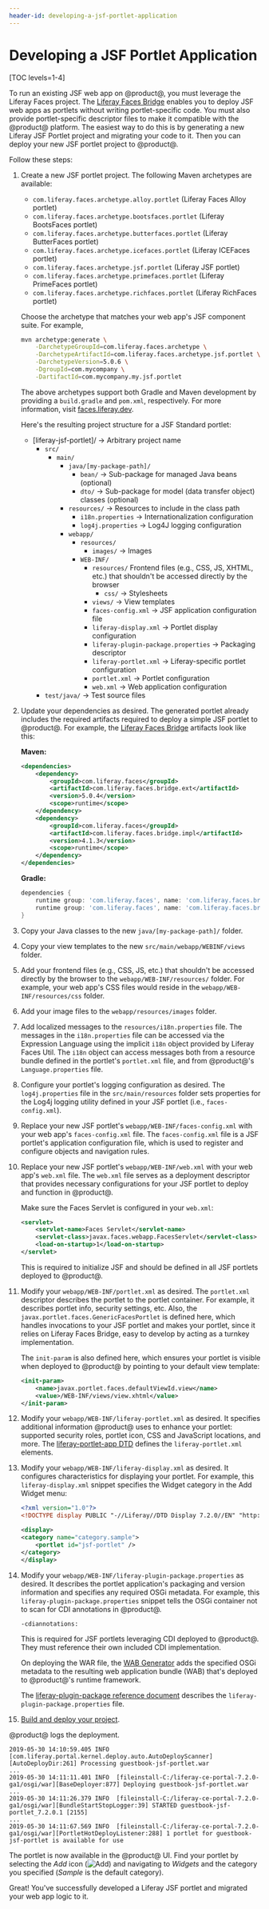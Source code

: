 ```yaml
---
header-id: developing-a-jsf-portlet-application
---
```


# Developing a JSF Portlet Application

[TOC levels=1-4]

To run an existing JSF web app on @product@, you must leverage the Liferay Faces
project. The
[Liferay Faces Bridge](/docs/7-2/reference/-/knowledge_base/r/understanding-liferay-faces-bridge)
enables you to deploy JSF web apps as portlets without writing portlet-specific
code. You must also provide portlet-specific descriptor files to make it
compatible with the @product@ platform. The easiest way to do this is by
generating a new Liferay JSF Portlet project and migrating your code to it. Then
you can deploy your new JSF portlet project to @product@.

Follow these steps:

1.  Create a new JSF portlet project. The following Maven archetypes are
    available:

    - `com.liferay.faces.archetype.alloy.portlet` (Liferay Faces Alloy portlet)
    - `com.liferay.faces.archetype.bootsfaces.portlet` (Liferay BootsFaces
      portlet)
    - `com.liferay.faces.archetype.butterfaces.portlet` (Liferay ButterFaces
      portlet)
    - `com.liferay.faces.archetype.icefaces.portlet` (Liferay ICEFaces portlet)
    - `com.liferay.faces.archetype.jsf.portlet` (Liferay JSF portlet)
    - `com.liferay.faces.archetype.primefaces.portlet` (Liferay PrimeFaces
      portlet)
    - `com.liferay.faces.archetype.richfaces.portlet` (Liferay RichFaces
      portlet)

    Choose the archetype that matches your web app's JSF component suite. For
    example,

    ```bash
    mvn archetype:generate \
        -DarchetypeGroupId=com.liferay.faces.archetype \
        -DarchetypeArtifactId=com.liferay.faces.archetype.jsf.portlet \
        -DarchetypeVersion=5.0.6 \
        -DgroupId=com.mycompany \
        -DartifactId=com.mycompany.my.jsf.portlet
    ```

    The above archetypes support both Gradle and Maven development by providing
    a `build.gradle` and `pom.xml`, respectively. For more information, visit
    [faces.liferay.dev](https://faces.liferay.dev).

    Here's the resulting project structure for a JSF Standard portlet:

    - [liferay-jsf-portlet]/ &rarr; Arbitrary project name
        - `src/`
            - `main/`
                - `java/[my-package-path]/`
                    - `bean/` &rarr; Sub-package for managed Java beans
                      (optional)
                    - `dto/` &rarr; Sub-package for model (data transfer
                      object) classes (optional)
                - `resources/` &rarr; Resources to include in the class path
                    - `i18n.properties` &rarr; Internationalization
                      configuration
                    - `log4j.properties` &rarr; Log4J logging configuration
                - `webapp/`
                    - `resources/`
                        - `images/` &rarr; Images
                    - `WEB-INF/`
                        - `resources/` Frontend files (e.g., CSS, JS, XHTML,
                          etc.) that shouldn't be accessed directly by the
                          browser
                            - `css/` &rarr; Stylesheets
                        - `views/` &rarr; View templates
                        - `faces-config.xml` &rarr; JSF application
                          configuration file
                        - `liferay-display.xml` &rarr; Portlet display
                          configuration
                        - `liferay-plugin-package.properties` &rarr; Packaging
                           descriptor
                        - `liferay-portlet.xml` &rarr; Liferay-specific portlet
                          configuration
                        - `portlet.xml` &rarr; Portlet configuration
                        - `web.xml` &rarr; Web application configuration
        - `test/java/` &rarr; Test source files

2.  Update your dependencies as desired. The generated portlet already includes
    the required artifacts required to deploy a simple JSF portlet to @product@.
    For example, the
    [Liferay Faces Bridge](/docs/7-2/reference/-/knowledge_base/r/understanding-liferay-faces-bridge)
    artifacts look like this:

    **Maven:**

    ```xml
    <dependencies>
        <dependency>
            <groupId>com.liferay.faces</groupId>
            <artifactId>com.liferay.faces.bridge.ext</artifactId>
            <version>5.0.4</version>
            <scope>runtime</scope>
        </dependency>
        <dependency>
            <groupId>com.liferay.faces</groupId>
            <artifactId>com.liferay.faces.bridge.impl</artifactId>
            <version>4.1.3</version>
            <scope>runtime</scope>
        </dependency>
    </dependencies>
    ```

    **Gradle:**

    ```groovy
    dependencies {
        runtime group: 'com.liferay.faces', name: 'com.liferay.faces.bridge.ext', version: '5.0.4'
        runtime group: 'com.liferay.faces', name: 'com.liferay.faces.bridge.impl', version: '4.1.3'
    }
    ```

3.  Copy your Java classes to the new `java/[my-package-path]/` folder.

4.  Copy your view templates to the new `src/main/webapp/WEBINF/views` folder.

5.  Add your frontend files (e.g., CSS, JS, etc.) that shouldn't be accessed
    directly by the browser to the `webapp/WEB-INF/resources/` folder. For
    example, your web app's CSS files would reside in the
    `webapp/WEB-INF/resources/css` folder.

6.  Add your image files to the `webapp/resources/images` folder.

7.  Add localized messages to the `resources/i18n.properties` file. The messages
    in the `i18n.properties` file can be accessed via the Expression Language
    using the implicit `i18n` object provided by Liferay Faces Util. The `i18n`
    object can access messages both from a resource bundle defined in the
    portlet's `portlet.xml` file, and from @product@'s `Language.properties`
    file.

8.  Configure your portlet's logging configuration as desired. The
    `log4j.properties` file in the `src/main/resources` folder sets properties
    for the Log4j logging utility defined in your JSF portlet (i.e.,
    `faces-config.xml`).

9.  Replace your new JSF portlet's `webapp/WEB-INF/faces-config.xml` with your
    web app's `faces-config.xml` file. The `faces-config.xml` file is a JSF
    portlet's application configuration file, which is used to register and
    configure objects and navigation rules.

10. Replace your new JSF portlet's `webapp/WEB-INF/web.xml` with your web app's
    `web.xml` file. The `web.xml` file serves as a deployment descriptor that
    provides necessary configurations for your JSF portlet to deploy and
    function in @product@.

    Make sure the Faces Servlet is configured in your `web.xml`:

    ```xml
    <servlet>
        <servlet-name>Faces Servlet</servlet-name>
        <servlet-class>javax.faces.webapp.FacesServlet</servlet-class>
        <load-on-startup>1</load-on-startup>
    </servlet>
    ```

    This is required to initialize JSF and should be defined in all JSF portlets
    deployed to @product@.

11. Modify your `webapp/WEB-INF/portlet.xml` as desired. The `portlet.xml`
    descriptor describes the portlet to the portlet container. For example, it
    describes portlet info, security settings, etc. Also, the
    `javax.portlet.faces.GenericFacesPortlet` is defined here, which handles
    invocations to your JSF portlet and makes your portlet, since it relies on
    Liferay Faces Bridge, easy to develop by acting as a turnkey implementation.

    The `init-param` is also defined here, which ensures your portlet is visible
    when deployed to @product@ by pointing to your default view template:

    ```xml
    <init-param>
        <name>javax.portlet.faces.defaultViewId.view</name>
        <value>/WEB-INF/views/view.xhtml</value>
    </init-param>
    ```

12. Modify your `webapp/WEB-INF/liferay-portlet.xml` as desired. It specifies
    additional information @product@ uses to enhance your portlet: supported
    security roles, portlet icon, CSS and JavaScript locations, and more. The
    [liferay-portlet-app DTD](@platform-ref@/7.2-latest/definitions/liferay-portlet-app_7_2_0.dtd.html)
    defines the `liferay-portlet.xml` elements.

13. Modify your `webapp/WEB-INF/liferay-display.xml` as desired. It configures
    characteristics for displaying your portlet. For example, this
    `liferay-display.xml` snippet specifies the Widget category in the Add
    Widget menu:

    ```xml
    <?xml version="1.0"?>
    <!DOCTYPE display PUBLIC "-//Liferay//DTD Display 7.2.0//EN" "http://www.liferay.com/dtd/liferay-display_7_2_0.dtd">

    <display>
    <category name="category.sample">
        <portlet id="jsf-portlet" />
    </category>
    </display>
    ```

14. Modify your `webapp/WEB-INF/liferay-plugin-package.properties` as desired.
    It describes the portlet application's packaging and version information
    and specifies any required OSGi metadata. For example, this
    `liferay-plugin-package.properties` snippet tells the OSGi container not to
    scan for CDI annotations in @product@.

    ```properties
    -cdiannotations:
    ```

    This is required for JSF portlets leveraging CDI deployed to @product@. They
    must reference their own included CDI implementation.

    On deploying the WAR file, the
    [WAB Generator](/docs/7-2/customization/-/knowledge_base/c/deploying-wars-wab-generator)
    adds the specified OSGi metadata to the resulting web application bundle
    (WAB) that's deployed to @product@'s runtime framework.

    The
    [liferay-plugin-package reference document](@platform-ref@/7.2-latest/propertiesdoc/liferay-plugin-package_7_2_0.properties.html)
    describes the `liferay-plugin-package.properties` file.

15. [Build and deploy your project](/docs/7-2/reference/-/knowledge_base/r/deploying-a-project).

@product@ logs the deployment.

```
2019-05-30 14:10:59.405 INFO  [com.liferay.portal.kernel.deploy.auto.AutoDeployScanner][AutoDeployDir:261] Processing guestbook-jsf-portlet.war
...
2019-05-30 14:11:11.401 INFO  [fileinstall-C:/liferay-ce-portal-7.2.0-ga1/osgi/war][BaseDeployer:877] Deploying guestbook-jsf-portlet.war
...
2019-05-30 14:11:26.379 INFO  [fileinstall-C:/liferay-ce-portal-7.2.0-ga1/osgi/war][BundleStartStopLogger:39] STARTED guestbook-jsf-portlet_7.2.0.1 [2155]
...
2019-05-30 14:11:67.569 INFO  [fileinstall-C:/liferay-ce-portal-7.2.0-ga1/osgi/war][PortletHotDeployListener:288] 1 portlet for guestbook-jsf-portlet is available for use
```

The portlet is now available in the @product@ UI. Find your portlet by selecting
the *Add* icon (![Add](../../../images/icon-add-app.png)) and navigating to
*Widgets* and the category you specified (*Sample* is the default category).

Great! You've successfully developed a Liferay JSF portlet and migrated your
web app logic to it.
